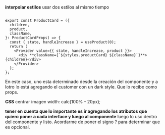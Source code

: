 **interpolar estilos** usar dos estilos al mismo tiempo

```

export const ProductCard = ({
  children,
  product,
  className,
}: ProductCardProps) => {
  const { state, handleIncrease } = useProduct(0);
  return (
    <Provider value={{ state, handleIncrease, product }}>
      <div **className={`${styles.productCard} ${className}`}**>{children}</div>
    </Provider>
  );
};
```

En este caso, uno esta determinado desde la creación del componente y a lotro lo está agregando el customer con un dark style. Que lo recibo como props.

**CSS** centrar imagen
width: calc(100% - 20px);

**tener en cuenta que lo importante es ir agregando los atributos que quiero poner a cada interface y luego al componente** luego lo uso dentro del componente y listo. Acordarme de poner el signo ? para determinar que es opcional.
